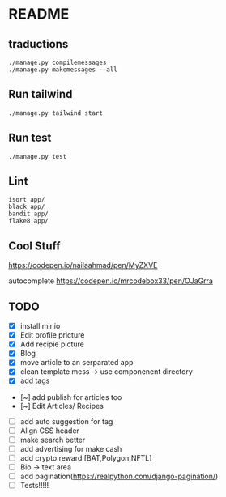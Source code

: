 # README #


## traductions ##
```
./manage.py compilemessages
./manage.py makemessages --all
```
## Run tailwind ##
```
./manage.py tailwind start
```
## Run test ##
```
./manage.py test
```

## Lint ##
```
isort app/
black app/
bandit app/
flake8 app/
```


## Cool Stuff ##
https://codepen.io/nailaahmad/pen/MyZXVE

autocomplete
https://codepen.io/mrcodebox33/pen/OJaGrra


## TODO ##
 - [x] install minio
 - [x] Edit profile pricture
 - [x] Add recipie picture
 - [x] Blog
 - [x] move article to an serparated app
 - [x] clean template mess -> use componenent directory
 - [x] add tags
 - [~] add publish for articles too
 - [~] Edit Articles/ Recipes
 - [ ] add auto suggestion for tag
 - [ ] Align CSS header
 - [ ] make search better
 - [ ] add advertising for make cash
 - [ ] add crypto reward [BAT,Polygon,NFTL]
 - [ ] Bio -> text area
 - [ ] add pagination(https://realpython.com/django-pagination/)
 - [ ] Tests!!!!!
